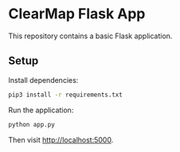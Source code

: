 # ClearMap Flask App

This repository contains a basic Flask application.

## Setup

Install dependencies:

```bash
pip3 install -r requirements.txt
```

Run the application:

```bash
python app.py
```

Then visit [http://localhost:5000](http://localhost:5000).

